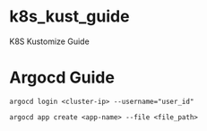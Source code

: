 # k8s_kust_guide
K8S Kustomize Guide 

# Argocd Guide

```
argocd login <cluster-ip> --username="user_id"
```

```
argocd app create <app-name> --file <file_path>
```
